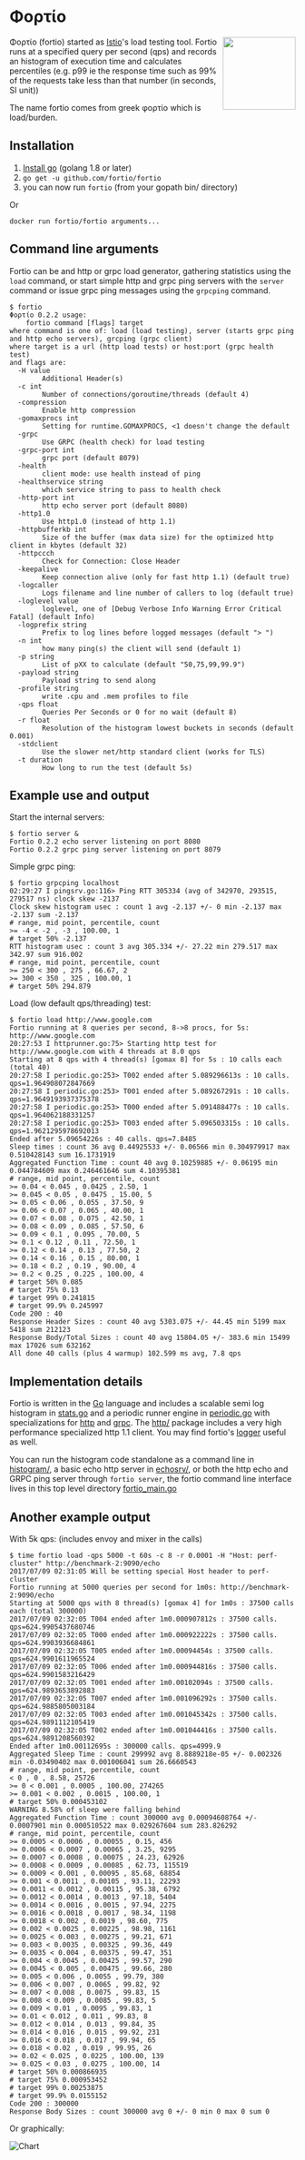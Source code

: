 # Φορτίο 
<img src="https://github.com/fortio/fortio/blob/master/fortio-logo-color.png" height=128 width=128 align=right> 

Φορτίο (fortio) started as [Istio](https://istio.io/)'s load testing tool. Fortio runs at a specified query per second (qps) and records an histogram of execution time and calculates percentiles (e.g. p99 ie the response time such as 99% of the requests take less than that number (in seconds, SI unit))

The name fortio comes from greek φορτίο which is load/burden.

## Installation

1. [Install go](https://golang.org/doc/install) (golang 1.8 or later)
2. `go get -u github.com/fortio/fortio`
3. you can now run `fortio` (from your gopath bin/ directory)

Or

`docker run fortio/fortio arguments...`


## Command line arguments

Fortio can be and http or grpc load generator, gathering statistics using the `load` command, or start simple http and grpc ping servers with the `server` command or issue grpc ping messages using the `grpcping` command.

```
$ fortio
Φορτίο 0.2.2 usage:
	fortio command [flags] target
where command is one of: load (load testing), server (starts grpc ping and http echo servers), grcping (grpc client)
where target is a url (http load tests) or host:port (grpc health test)
and flags are:
  -H value
    	Additional Header(s)
  -c int
    	Number of connections/goroutine/threads (default 4)
  -compression
    	Enable http compression
  -gomaxprocs int
    	Setting for runtime.GOMAXPROCS, <1 doesn't change the default
  -grpc
    	Use GRPC (health check) for load testing
  -grpc-port int
    	grpc port (default 8079)
  -health
    	client mode: use health instead of ping
  -healthservice string
    	which service string to pass to health check
  -http-port int
    	http echo server port (default 8080)
  -http1.0
    	Use http1.0 (instead of http 1.1)
  -httpbufferkb int
    	Size of the buffer (max data size) for the optimized http client in kbytes (default 32)
  -httpccch
    	Check for Connection: Close Header
  -keepalive
    	Keep connection alive (only for fast http 1.1) (default true)
  -logcaller
    	Logs filename and line number of callers to log (default true)
  -loglevel value
    	loglevel, one of [Debug Verbose Info Warning Error Critical Fatal] (default Info)
  -logprefix string
    	Prefix to log lines before logged messages (default "> ")
  -n int
    	how many ping(s) the client will send (default 1)
  -p string
    	List of pXX to calculate (default "50,75,99,99.9")
  -payload string
    	Payload string to send along
  -profile string
    	write .cpu and .mem profiles to file
  -qps float
    	Queries Per Seconds or 0 for no wait (default 8)
  -r float
    	Resolution of the histogram lowest buckets in seconds (default 0.001)
  -stdclient
    	Use the slower net/http standard client (works for TLS)
  -t duration
    	How long to run the test (default 5s)
```

## Example use and output

Start the internal servers:
```
$ fortio server &
Fortio 0.2.2 echo server listening on port 8080
Fortio 0.2.2 grpc ping server listening on port 8079
```
Simple grpc ping:
```
$ fortio grpcping localhost
02:29:27 I pingsrv.go:116> Ping RTT 305334 (avg of 342970, 293515, 279517 ns) clock skew -2137
Clock skew histogram usec : count 1 avg -2.137 +/- 0 min -2.137 max -2.137 sum -2.137
# range, mid point, percentile, count
>= -4 < -2 , -3 , 100.00, 1
# target 50% -2.137
RTT histogram usec : count 3 avg 305.334 +/- 27.22 min 279.517 max 342.97 sum 916.002
# range, mid point, percentile, count
>= 250 < 300 , 275 , 66.67, 2
>= 300 < 350 , 325 , 100.00, 1
# target 50% 294.879
```
Load (low default qps/threading) test:
```
$ fortio load http://www.google.com
Fortio running at 8 queries per second, 8->8 procs, for 5s: http://www.google.com
20:27:53 I httprunner.go:75> Starting http test for http://www.google.com with 4 threads at 8.0 qps
Starting at 8 qps with 4 thread(s) [gomax 8] for 5s : 10 calls each (total 40)
20:27:58 I periodic.go:253> T002 ended after 5.089296613s : 10 calls. qps=1.964908072847669
20:27:58 I periodic.go:253> T001 ended after 5.089267291s : 10 calls. qps=1.9649193937375378
20:27:58 I periodic.go:253> T000 ended after 5.091488477s : 10 calls. qps=1.964062188331257
20:27:58 I periodic.go:253> T003 ended after 5.096503315s : 10 calls. qps=1.9621295978692013
Ended after 5.09654226s : 40 calls. qps=7.8485
Sleep times : count 36 avg 0.44925533 +/- 0.06566 min 0.304979917 max 0.510428143 sum 16.1731919
Aggregated Function Time : count 40 avg 0.10259885 +/- 0.06195 min 0.044784609 max 0.246461646 sum 4.10395381
# range, mid point, percentile, count
>= 0.04 < 0.045 , 0.0425 , 2.50, 1
>= 0.045 < 0.05 , 0.0475 , 15.00, 5
>= 0.05 < 0.06 , 0.055 , 37.50, 9
>= 0.06 < 0.07 , 0.065 , 40.00, 1
>= 0.07 < 0.08 , 0.075 , 42.50, 1
>= 0.08 < 0.09 , 0.085 , 57.50, 6
>= 0.09 < 0.1 , 0.095 , 70.00, 5
>= 0.1 < 0.12 , 0.11 , 72.50, 1
>= 0.12 < 0.14 , 0.13 , 77.50, 2
>= 0.14 < 0.16 , 0.15 , 80.00, 1
>= 0.18 < 0.2 , 0.19 , 90.00, 4
>= 0.2 < 0.25 , 0.225 , 100.00, 4
# target 50% 0.085
# target 75% 0.13
# target 99% 0.241815
# target 99.9% 0.245997
Code 200 : 40
Response Header Sizes : count 40 avg 5303.075 +/- 44.45 min 5199 max 5418 sum 212123
Response Body/Total Sizes : count 40 avg 15804.05 +/- 383.6 min 15499 max 17026 sum 632162
All done 40 calls (plus 4 warmup) 102.599 ms avg, 7.8 qps
```

## Implementation details

Fortio is written in the [Go](https://golang.org) language and includes a scalable semi log histogram in [stats.go](stats/stats.go) and a periodic runner engine in [periodic.go](periodic/periodic.go) with specializations for [http](http/httprunner.go) and [grpc](fortiogrpc/grpcrunner.go).
The [http/](http/) package includes a very high performance specialized http 1.1 client.
You may find fortio's [logger](log/logger.go) useful as well. 

You can run the histogram code standalone as a command line in [histogram/](histogram/), a basic echo http server in [echosrv/](echosrv/), or both the http echo and GRPC ping server through `fortio server`, the fortio command line interface lives in this top level directory [fortio_main.go](fortio_main.go)

## Another example output

With 5k qps: (includes envoy and mixer in the calls)
```
$ time fortio load -qps 5000 -t 60s -c 8 -r 0.0001 -H "Host: perf-cluster" http://benchmark-2:9090/echo
2017/07/09 02:31:05 Will be setting special Host header to perf-cluster
Fortio running at 5000 queries per second for 1m0s: http://benchmark-2:9090/echo
Starting at 5000 qps with 8 thread(s) [gomax 4] for 1m0s : 37500 calls each (total 300000)
2017/07/09 02:32:05 T004 ended after 1m0.000907812s : 37500 calls. qps=624.9905437680746
2017/07/09 02:32:05 T000 ended after 1m0.000922222s : 37500 calls. qps=624.9903936684861
2017/07/09 02:32:05 T005 ended after 1m0.00094454s : 37500 calls. qps=624.9901611965524
2017/07/09 02:32:05 T006 ended after 1m0.000944816s : 37500 calls. qps=624.9901583216429
2017/07/09 02:32:05 T001 ended after 1m0.00102094s : 37500 calls. qps=624.9893653892883
2017/07/09 02:32:05 T007 ended after 1m0.001096292s : 37500 calls. qps=624.9885805003184
2017/07/09 02:32:05 T003 ended after 1m0.001045342s : 37500 calls. qps=624.9891112105419
2017/07/09 02:32:05 T002 ended after 1m0.001044416s : 37500 calls. qps=624.9891208560392
Ended after 1m0.00112695s : 300000 calls. qps=4999.9
Aggregated Sleep Time : count 299992 avg 8.8889218e-05 +/- 0.002326 min -0.03490402 max 0.001006041 sum 26.6660543
# range, mid point, percentile, count
< 0 , 0 , 8.58, 25726
>= 0 < 0.001 , 0.0005 , 100.00, 274265
>= 0.001 < 0.002 , 0.0015 , 100.00, 1
# target 50% 0.000453102
WARNING 8.58% of sleep were falling behind
Aggregated Function Time : count 300000 avg 0.00094608764 +/- 0.0007901 min 0.000510522 max 0.029267604 sum 283.826292
# range, mid point, percentile, count
>= 0.0005 < 0.0006 , 0.00055 , 0.15, 456
>= 0.0006 < 0.0007 , 0.00065 , 3.25, 9295
>= 0.0007 < 0.0008 , 0.00075 , 24.23, 62926
>= 0.0008 < 0.0009 , 0.00085 , 62.73, 115519
>= 0.0009 < 0.001 , 0.00095 , 85.68, 68854
>= 0.001 < 0.0011 , 0.00105 , 93.11, 22293
>= 0.0011 < 0.0012 , 0.00115 , 95.38, 6792
>= 0.0012 < 0.0014 , 0.0013 , 97.18, 5404
>= 0.0014 < 0.0016 , 0.0015 , 97.94, 2275
>= 0.0016 < 0.0018 , 0.0017 , 98.34, 1198
>= 0.0018 < 0.002 , 0.0019 , 98.60, 775
>= 0.002 < 0.0025 , 0.00225 , 98.98, 1161
>= 0.0025 < 0.003 , 0.00275 , 99.21, 671
>= 0.003 < 0.0035 , 0.00325 , 99.36, 449
>= 0.0035 < 0.004 , 0.00375 , 99.47, 351
>= 0.004 < 0.0045 , 0.00425 , 99.57, 290
>= 0.0045 < 0.005 , 0.00475 , 99.66, 280
>= 0.005 < 0.006 , 0.0055 , 99.79, 380
>= 0.006 < 0.007 , 0.0065 , 99.82, 92
>= 0.007 < 0.008 , 0.0075 , 99.83, 15
>= 0.008 < 0.009 , 0.0085 , 99.83, 5
>= 0.009 < 0.01 , 0.0095 , 99.83, 1
>= 0.01 < 0.012 , 0.011 , 99.83, 8
>= 0.012 < 0.014 , 0.013 , 99.84, 35
>= 0.014 < 0.016 , 0.015 , 99.92, 231
>= 0.016 < 0.018 , 0.017 , 99.94, 65
>= 0.018 < 0.02 , 0.019 , 99.95, 26
>= 0.02 < 0.025 , 0.0225 , 100.00, 139
>= 0.025 < 0.03 , 0.0275 , 100.00, 14
# target 50% 0.000866935
# target 75% 0.000953452
# target 99% 0.00253875
# target 99.9% 0.0155152
Code 200 : 300000
Response Body Sizes : count 300000 avg 0 +/- 0 min 0 max 0 sum 0
```

Or graphically:

![Chart](https://user-images.githubusercontent.com/3664595/27990803-490a618c-6417-11e7-9773-12e0d051128f.png)
